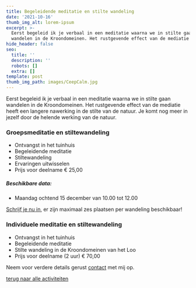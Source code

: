 ```yaml
---
title: Begeleidende meditatie en stilte wandeling
date: '2021-10-16'
thumb_img_alt: lorem-ipsum
excerpt: >-
  Eerst begeleid ik je verbaal in een meditatie waarna we in stilte gaan
  wandelen in de Kroondomeinen. Het rustgevende effect van de mediatie heeft ...
hide_header: false
seo:
  title: ''
  description: ''
  robots: []
  extra: []
template: post
thumb_img_path: images/CeepCalm.jpg
---
```

Eerst begeleid ik je verbaal in een meditatie waarna we in stilte gaan wandelen in de Kroondomeinen. Het rustgevende effect van de mediatie heeft een langere nawerking in de stilte van de natuur. Je komt nog meer in jezelf door de helende werking van de natuur.

### Groepsmeditatie en stiltewandeling

*   Ontvangst in het tuinhuis
*   Begeleidende meditatie
*   Stiltewandeling
*   Ervaringen uitwisselen
*   Prijs voor deelname € 25,00

##### Beschikbare data:

*   Maandag ochtend 15 december van 10.00 tot 12.00

[Schrijf je nu in](/contact), er zijn maximaal zes plaatsen per wandeling beschikbaar!

### Individuele meditatie en stiltewandeling

*   Ontvangst in het tuinhuis
*   Begeleidende meditatie
*   Stilte wandeling in de Kroondomeinen van het Loo
*   Prijs voor deelname (2 uur) € 70,00

Neem voor verdere details gerust [contact](/contact) met mij op.

[terug naar alle activiteiten](/diensten-voor-jou)
